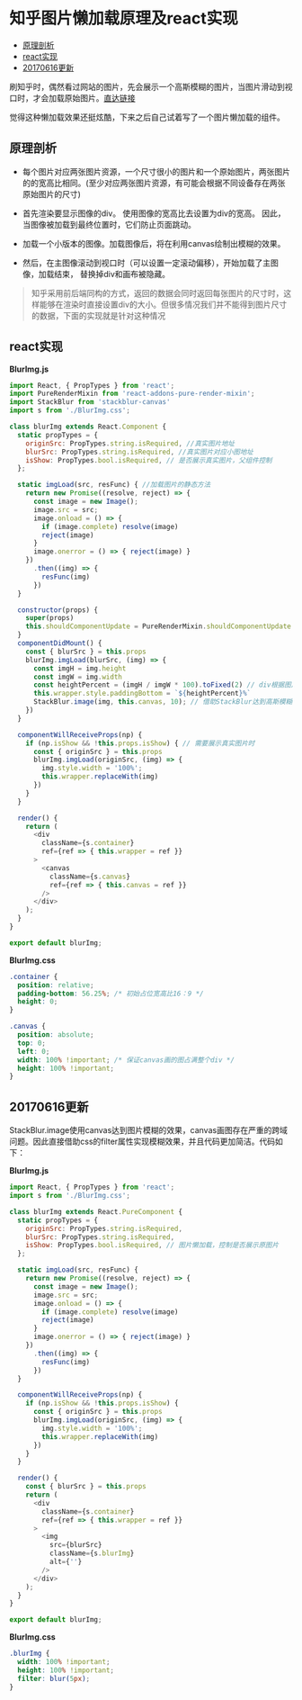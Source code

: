 # 知乎图片懒加载原理及react实现
- [原理剖析](#原理剖析)
- [react实现](#react实现)
- [20170616更新](#20170616更新)

刷知乎时，偶然看过网站的图片，先会展示一个高斯模糊的图片，当图片滑动到视口时，才会加载原始图片。[直达链接](https://www.zhihu.com/question/35159928)

觉得这种懒加载效果还挺炫酷，下来之后自己试着写了一个图片懒加载的组件。

## 原理剖析

- 每个图片对应两张图片资源，一个尺寸很小的图片和一个原始图片，两张图片的的宽高比相同。(至少对应两张图片资源，有可能会根据不同设备存在两张原始图片的尺寸)

- 首先渲染要显示图像的div。 使用图像的宽高比去设置为div的宽高。 因此，当图像被加载到最终位置时，它们防止页面跳动。
- 加载一个小版本的图像。加载图像后，将在利用canvas绘制出模糊的效果。
- 然后，在主图像滚动到视口时（可以设置一定滚动偏移），开始加载了主图像，加载结束， 替换掉div和画布被隐藏。

> 知乎采用前后端同构的方式，返回的数据会同时返回每张图片的尺寸时，这样能够在渲染时直接设置div的大小。但很多情况我们并不能得到图片尺寸的数据，下面的实现就是针对这种情况

## react实现

**BlurImg.js**

```javascript
import React, { PropTypes } from 'react';
import PureRenderMixin from 'react-addons-pure-render-mixin';
import StackBlur from 'stackblur-canvas'
import s from './BlurImg.css';

class blurImg extends React.Component {
  static propTypes = {
    originSrc: PropTypes.string.isRequired, //真实图片地址
    blurSrc: PropTypes.string.isRequired, //真实图片对应小图地址
    isShow: PropTypes.bool.isRequired, // 是否展示真实图片，父组件控制
  };

  static imgLoad(src, resFunc) { //加载图片的静态方法
    return new Promise((resolve, reject) => {
      const image = new Image();
      image.src = src;
      image.onload = () => {
        if (image.complete) resolve(image)
        reject(image)
      }
      image.onerror = () => { reject(image) }
    })
      .then((img) => {
        resFunc(img)
      })
  }

  constructor(props) {
    super(props)
    this.shouldComponentUpdate = PureRenderMixin.shouldComponentUpdate.bind(this);
  }
  componentDidMount() {
    const { blurSrc } = this.props
    blurImg.imgLoad(blurSrc, (img) => {
      const imgH = img.height
      const imgW = img.width
      const heightPercent = (imgH / imgW * 100).toFixed(2) // div根据图片大小占位
      this.wrapper.style.paddingBottom = `${heightPercent}%`
      StackBlur.image(img, this.canvas, 10); // 借助StackBlur达到高斯模糊效果
    })
  }

  componentWillReceiveProps(np) {
    if (np.isShow && !this.props.isShow) { // 需要展示真实图片时
      const { originSrc } = this.props
      blurImg.imgLoad(originSrc, (img) => {
        img.style.width = '100%';
        this.wrapper.replaceWith(img)
      })
    }
  }

  render() {
    return (
      <div
        className={s.container}
        ref={ref => { this.wrapper = ref }}
      >
        <canvas
          className={s.canvas}
          ref={ref => { this.canvas = ref }}
        />
      </div>
    );
  }
}

export default blurImg;
```

**BlurImg.css**

```css
.container {
  position: relative;
  padding-bottom: 56.25%; /* 初始占位宽高比16：9 */
  height: 0;
}

.canvas {
  position: absolute;
  top: 0;
  left: 0;
  width: 100% !important; /* 保证canvas画的图占满整个div */
  height: 100% !important;
}

```

## 20170616更新

StackBlur.image使用canvas达到图片模糊的效果，canvas画图存在严重的跨域问题。因此直接借助css的filter属性实现模糊效果，并且代码更加简洁。代码如下：

**BlurImg.js**

```javaScript
import React, { PropTypes } from 'react';
import s from './BlurImg.css';

class blurImg extends React.PureComponent {
  static propTypes = {
    originSrc: PropTypes.string.isRequired,
    blurSrc: PropTypes.string.isRequired,
    isShow: PropTypes.bool.isRequired, // 图片懒加载，控制是否展示原图片
  };

  static imgLoad(src, resFunc) {
    return new Promise((resolve, reject) => {
      const image = new Image();
      image.src = src;
      image.onload = () => {
        if (image.complete) resolve(image)
        reject(image)
      }
      image.onerror = () => { reject(image) }
    })
      .then((img) => {
        resFunc(img)
      })
  }

  componentWillReceiveProps(np) {
    if (np.isShow && !this.props.isShow) {
      const { originSrc } = this.props
      blurImg.imgLoad(originSrc, (img) => {
        img.style.width = '100%';
        this.wrapper.replaceWith(img)
      })
    }
  }

  render() {
    const { blurSrc } = this.props
    return (
      <div
        className={s.container}
        ref={ref => { this.wrapper = ref }}
      >
        <img
          src={blurSrc}
          className={s.blurImg}
          alt={''}
        />
      </div>
    );
  }
}

export default blurImg;
```
**BlurImg.css**

```css
.blurImg {
  width: 100% !important;
  height: 100% !important;
  filter: blur(5px);
}
```
